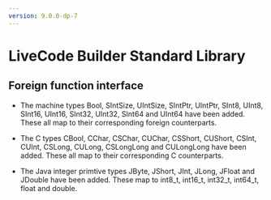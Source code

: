 ```yaml
---
version: 9.0.0-dp-7
---
```

# LiveCode Builder Standard Library
## Foreign function interface

* The machine types Bool, SIntSize, UIntSize, SIntPtr, UIntPtr, SInt8, UInt8,
  SInt16, UInt16, SInt32, UInt32, SInt64 and UInt64 have been added. These all
  map to their corresponding foreign counterparts.

* The C types CBool, CChar, CSChar, CUChar, CSShort, CUShort, CSInt,
  CUInt, CSLong, CULong, CSLongLong and CULongLong have been added.
  These all map to their corresponding C counterparts.

* The Java integer primtive types JByte, JShort, JInt, JLong,
  JFloat and JDouble have been added. These map to int8_t,
  int16_t, int32_t, int64_t, float and double.
